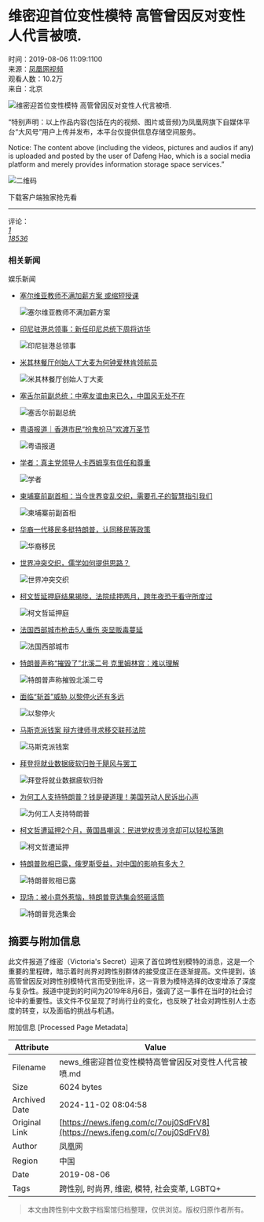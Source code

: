 # 维密迎首位变性模特 高管曾因反对变性人代言被喷.

时间：2019-08-06 11:09:1100  
来源：[凤凰网视频](http://v.ifeng.com/#_v_mininav_logo_pc)  
观看人数：10.2万  
来自：北京  

![维密迎首位变性模特 高管曾因反对变性人代言被喷.](https://d.ifengimg.com/w72_h40/img1.ugc.ifeng.com/newugc/20190806/10/wemedia/7e0d039d0cf8065b16e12ec9465be58dece69ebd_size459_w640_h360.png)

“特别声明：以上作品内容(包括在内的视频、图片或音频)为凤凰网旗下自媒体平台“大风号”用户上传并发布，本平台仅提供信息存储空间服务。

Notice: The content above (including the videos, pictures and audios if any) is uploaded and posted by the user of Dafeng Hao, which is a social media platform and merely provides information storage space services.”

![二维码](//qrcode.ifeng.com/2024/11/02/c74b15ac1af9cd53c941c1db915c4e46.png)

下载客户端独家抢先看

---

评论：  
[_1_](javascript:; "评论")  
[_18536_](javascript:;)

### 相关新闻

娱乐新闻

- [塞尔维亚教师不满加薪方案 或缩短授课](https://news.ifeng.com/c/8eAsfFnzNPB)
  
  ![塞尔维亚教师不满加薪方案](https://d.ifengimg.com/w72_h40/x0.ifengimg.com/ucms/2024_44/0B74D938A00681A7C34D05389D2B4D8200B61082_size128_w1920_h1080.jpg)

- [印尼驻港总领事：新任印尼总统下周将访华](https://news.ifeng.com/c/8e9yfSoJHQZ)
  
  ![印尼驻港总领事](https://d.ifengimg.com/w72_h40/x0.ifengimg.com/ucms/2024_44/942E4021FD19DB3E2F0102758A7DB88BF27D1026_size29_w958_h539.webp)

- [米其林餐厅创始人丁大麦为何钟爱林肯领航员](https://news.ifeng.com/c/8e6nyZonDUx)

  ![米其林餐厅创始人丁大麦](https://d.ifengimg.com/w72_h40/x0.ifengimg.com/ucms/2024_44/360A4EACB740D21E4A111A94557E655ABA15D612_size17_w345_h172.jpg)

- [塞舌尔前副总统：中塞友谊由来已久，中国风无处不在](https://news.ifeng.com/c/8e9j8EmYX5d)

  ![塞舌尔前副总统](https://d.ifengimg.com/w72_h40/x0.ifengimg.com/ucms/2024_44/7FBE028BFA22A0C08B1A5FF3572453AD62F7990B_size208_w1280_h720.jpg)

- [粤语报道｜香港市民“扮鬼扮马”欢渡万圣节](https://news.ifeng.com/c/8e8XApcZSFd)
  
  ![粤语报道](https://d.ifengimg.com/w72_h40/x0.ifengimg.com/ucms/2024_44/DE85167EB2EC6E05E3403460CAB550F0B52C7AEB_size1505_w1280_h720.png)

- [学者：真主党领导人卡西姆享有信任和尊重](https://news.ifeng.com/c/8eBA65GDVnn)

  ![学者](https://d.ifengimg.com/w72_h40/x0.ifengimg.com/ucms/2024_44/4014E6C3A178C955AD4A5D6C002F1929CF865E42_size118_w1920_h1080.jpg)

- [柬埔寨前副首相：当今世界变乱交织，需要孔子的智慧指引我们](https://news.ifeng.com/c/8e9LuR73dEh)

  ![柬埔寨前副首相](https://d.ifengimg.com/w72_h40/x0.ifengimg.com/ucms/2024_44/ED2C28714447D7FE3B6C0B9B2C33D28F7F2D62BD_size24_w1079_h606.webp)

- [华裔一代移民多挺特朗普，认同移民等政策](https://news.ifeng.com/c/8eB8xZGzjlS)

  ![华裔移民](https://d.ifengimg.com/w72_h40/x0.ifengimg.com/ucms/2024_44/9F5CEC0F359E2EC4EC0F0266803ECC4E5EEB2504_size132_w975_h549.jpg)

- [世界冲突交织，儒学如何提供思路？](https://news.ifeng.com/c/8e9LYzK20c0)

  ![世界冲突交织](https://d.ifengimg.com/w72_h40/x0.ifengimg.com/ucms/2024_44/AA5F1387BB785FAB02CAA1C8A708FD71D26888E0_size198_w1278_h719.jpg)

- [柯文哲延押庭结果揭晓，法院续押两月，跨年夜恐于看守所度过](https://news.ifeng.com/c/8e9vcwIFXuj)

  ![柯文哲延押庭](https://d.ifengimg.com/w72_h40/x0.ifengimg.com/ucms/2024_44/4B9922CFDF58024C755F4874DFE6911F05EDFA3B_size58_w1280_h720.jpg)

- [法国西部城市枪击5人重伤 突显贩毒蔓延](https://news.ifeng.com/c/8eAtJezOF0W)

  ![法国西部城市](https://d.ifengimg.com/w72_h40/x0.ifengimg.com/ucms/2024_44/5B44EB588A52A8EFF47F23A0956E73A9E78DFADD_size121_w1920_h1080.jpg)

- [特朗普声称“摧毁了”北溪二号 克里姆林宫：难以理解](https://news.ifeng.com/c/8eBCWaJfahJ)

  ![特朗普声称摧毁北溪二号](https://d.ifengimg.com/w72_h40/x0.ifengimg.com/ucms/2024_44/3DA4F4ED8D5336560E1C2228621EE0749665D1E0_size348_w1920_h1080.jpg)

- [面临“斩首”威胁 以黎停火还有多远](https://news.ifeng.com/c/8eBNJqWGhzn)

  ![以黎停火](https://d.ifengimg.com/w72_h40/x0.ifengimg.com/ucms/2024_44/379B0C2195E8CFEAA13C4273E19BEC0153A0404B_size153_w1920_h1080.jpg)

- [马斯克派钱案 辩方律师寻求移交联邦法院](https://news.ifeng.com/c/8e9SKsTKL8i)

  ![马斯克派钱案](https://d.ifengimg.com/w72_h40/x0.ifengimg.com/ucms/2024_44/B76345545478B31E6F85F601533D9D49461CCEF7_size119_w1920_h1080.jpg)

- [拜登将就业数据疲软归咎于飓风与罢工](https://news.ifeng.com/c/8eBDyzx0dix)

  ![拜登将就业数据疲软归咎](https://d.ifengimg.com/w72_h40/x0.ifengimg.com/ucms/2024_44/533B5E9A8255361627B976542E9DBFF5CAD436D0_size109_w1920_h1080.jpg)

- [为何工人支持特朗普？钱是硬道理！美国劳动人民诉出心声](https://news.ifeng.com/c/8e8FWhRO7cR)

  ![为何工人支持特朗普](https://d.ifengimg.com/w72_h40/x0.ifengimg.com/ucms/2024_44/81440B8BF511ED7AA4CD4A77D27CCE5996BF3CEC_size68_w967_h544.jpg)

- [柯文哲遭延押2个月，黄国昌嘲讽：民进党权贵涉贪却可以轻松落跑](https://news.ifeng.com/c/8eBRJDdOPFX)

  ![柯文哲遭延押](https://d.ifengimg.com/w72_h40/x0.ifengimg.com/ucms/2024_44/D6556019CD210C40AED78307584D1201181F3970_size73_w1280_h720.jpg)

- [特朗普败相已露，俄罗斯受益，对中国的影响有多大？](https://news.ifeng.com/c/8e9x1FrkNsf)

  ![特朗普败相已露](https://d.ifengimg.com/w72_h40/x0.ifengimg.com/ucms/2024_44/78278E48367FFE7AE8464D374AFEA588A2EA6BCD_size94_w1280_h720.jpg)

- [现场：被小意外惹恼，特朗普竞选集会怒砸话筒](https://news.ifeng.com/c/8eBGJOXCn4X)

  ![特朗普竞选集会](https://d.ifengimg.com/w72_h40/x0.ifengimg.com/ucms/2024_44/037C4CA76C115890E262748898F57E1EAA222B9C_size73_w975_h549.jpg)

## 摘要与附加信息

<!-- tcd_abstract -->
此文件报道了维密（Victoria's Secret）迎来了首位跨性别模特的消息，这是一个重要的里程碑，暗示着时尚界对跨性别群体的接受度正在逐渐提高。文件提到，该高管曾因反对跨性别模特代言而受到批评，这一背景为模特选择的改变增添了深度与复杂性。报道中提到的时间为2019年8月6日，强调了这一事件在当时的社会讨论中的重要性。该文件不仅呈现了时尚行业的变化，也反映了社会对跨性别人士态度的转变，以及面临的挑战与机遇。
<!-- tcd_abstract_end -->

附加信息 [Processed Page Metadata]

| Attribute       | Value                                  |
|-----------------|----------------------------------------|
| Filename        | news_维密迎首位变性模特高管曾因反对变性人代言被喷.md                             |
| Size            | 6024 bytes                           |
| Archived Date   | 2024-11-02 08:04:58                             |
| Original Link   | [https://news.ifeng.com/c/7ouj0SdFrV8](https://news.ifeng.com/c/7ouj0SdFrV8)                       |
| Author          | 凤凰网                               |
| Region          | 中国                               |
| Date            | 2019-08-06                                 |
| Tags            | 跨性别, 时尚界, 维密, 模特, 社会变革,  LGBTQ+                                 |
>
> 本文由跨性别中文数字档案馆归档整理，仅供浏览。版权归原作者所有。
>